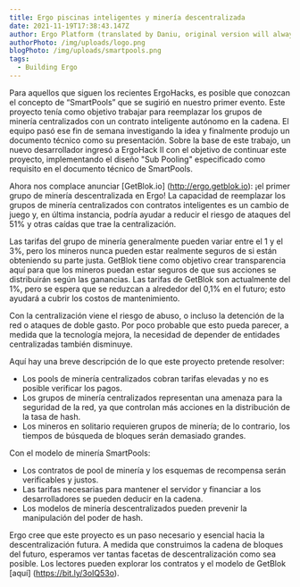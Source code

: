 ```yaml
---
title: Ergo piscinas inteligentes y minería descentralizada 
date: 2021-11-19T17:38:43.147Z
author: Ergo Platform (translated by Daniu, original version will always prevail)
authorPhoto: /img/uploads/logo.png
blogPhoto: /img/uploads/smartpools.png
tags:
  - Building Ergo
---
```

<!--StartFragment-->

Para aquellos que siguen los recientes ErgoHacks, es posible que conozcan el concepto de “SmartPools” que se sugirió en nuestro primer evento. Este proyecto tenía como objetivo trabajar para reemplazar los grupos de minería centralizados con un contrato inteligente autónomo en la cadena. El equipo pasó ese fin de semana investigando la idea y finalmente produjo un documento técnico como su presentación. Sobre la base de este trabajo, un nuevo desarrollador ingresó a ErgoHack II con el objetivo de continuar este proyecto, implementando el diseño "Sub Pooling" especificado como requisito en el documento técnico de SmartPools.


Ahora nos complace anunciar [GetBlok.io] (http://ergo.getblok.io): ¡el primer grupo de minería descentralizada en Ergo! La capacidad de reemplazar los grupos de minería centralizados con contratos inteligentes es un cambio de juego y, en última instancia, podría ayudar a reducir el riesgo de ataques del 51% y otras caídas que trae la centralización.



Las tarifas del grupo de minería generalmente pueden variar entre el 1 y el 3%, pero los mineros nunca pueden estar realmente seguros de si están obteniendo su parte justa. GetBlok tiene como objetivo crear transparencia aquí para que los mineros puedan estar seguros de que sus acciones se distribuirán según las ganancias. Las tarifas de GetBlok son actualmente del 1%, pero se espera que se reduzcan a alrededor del 0,1% en el futuro; esto ayudará a cubrir los costos de mantenimiento.


Con la centralización viene el riesgo de abuso, o incluso la detención de la red o ataques de doble gasto. Por poco probable que esto pueda parecer, a medida que la tecnología mejora, la necesidad de depender de entidades centralizadas también disminuye.



Aquí hay una breve descripción de lo que este proyecto pretende resolver:



* Los pools de minería centralizados cobran tarifas elevadas y no es posible verificar los pagos.
* Los grupos de minería centralizados representan una amenaza para la seguridad de la red, ya que controlan más acciones en la distribución de la tasa de hash.
* Los mineros en solitario requieren grupos de minería; de lo contrario, los tiempos de búsqueda de bloques serán demasiado grandes.



Con el modelo de minería SmartPools:



* Los contratos de pool de minería y los esquemas de recompensa serán verificables y justos.
* Las tarifas necesarias para mantener el servidor y financiar a los desarrolladores se pueden deducir en la cadena.
* Los modelos de minería descentralizados pueden prevenir la manipulación del poder de hash.

Ergo cree que este proyecto es un paso necesario y esencial hacia la descentralización futura. A medida que construimos la cadena de bloques del futuro, esperamos ver tantas facetas de descentralización como sea posible. Los lectores pueden explorar los contratos y el modelo de GetBlok [aquí] (https://bit.ly/3oIQ53o).

<!--EndFragment-->
